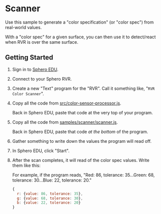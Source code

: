 # Scanner

Use this sample to generate a "color specification" (or "color spec") from real-world values.

With a "color spec" for a given surface, you can then use it to detect/react when RVR is over the same surface.  

## Getting Started

1. Sign in to [Sphero EDU](https://edu.sphero.com/).
 
1. Connect to your Sphero RVR.
 
1. Create a new "Text" program for the "RVR".  Call it something like, "`RVR Color Scanner`".
 
1. Copy all the code from [src/color-sensor-processor.js](src/color-sensor-processor.js).

   Back in Sphero EDU, paste that code at the very top of your program.

1. Copy all the code from [samples/scanner/scanner.js](samples/scanner/scanner.js).

   Back in Sphero EDU, paste that code *at the bottom* of the program. 

1. Gather something to write down the values the program will read off.

1. In Sphero EDU, click "Start".

1. After the scan completes, it will read of the color spec values.  Write them like this:

   For example, if the program reads, "Red: 86, tolerance: 35...Green: 68, tolerance: 30...Blue: 22, tolerance: 20."
   ```javascript
   {
     r: {value: 86, tolerance: 35},
     g: {value: 68, tolerance: 30},
     b: {value: 22, tolerance: 20}
   }
   ```
